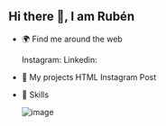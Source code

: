 ## Hi there 👋, I am Rubén


- 🌍 Find me around the web
  
    Instagram:
    Linkedin: 


- 🔨 My projects
    HTML Instagram Post


- 🔱 Skills

    ![image]({[BadgeURLHere](https://img.shields.io/badge/Adobe%20Premiere%20Pro-9999FF?style=for-the-badge&logo=Adobe%20Premiere%20Pro&logoColor=white)})
